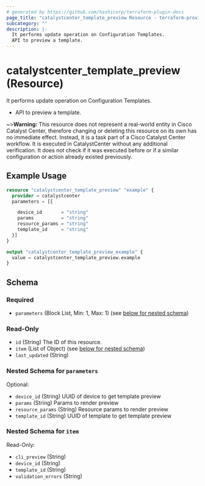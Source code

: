 ```yaml
---
# generated by https://github.com/hashicorp/terraform-plugin-docs
page_title: "catalystcenter_template_preview Resource - terraform-provider-catalystcenter"
subcategory: ""
description: |-
  It performs update operation on Configuration Templates.
  API to preview a template.
---
```


# catalystcenter_template_preview (Resource)

It performs update operation on Configuration Templates.

- API to preview a template.


~>**Warning:**
This resource does not represent a real-world entity in Cisco Catalyst Center, therefore changing or deleting this resource on its own has no immediate effect.
Instead, it is a task part of a Cisco Catalyst Center workflow. It is executed in CatalystCenter without any additional verification. It does not check if it was executed before or if a similar configuration or action already existed previously.

## Example Usage

```terraform
resource "catalystcenter_template_preview" "example" {
  provider = catalystcenter
  parameters = [{

    device_id       = "string"
    params          = "string"
    resource_params = "string"
    template_id     = "string"
  }]
}

output "catalystcenter_template_preview_example" {
  value = catalystcenter_template_preview.example
}
```

<!-- schema generated by tfplugindocs -->
## Schema

### Required

- `parameters` (Block List, Min: 1, Max: 1) (see [below for nested schema](#nestedblock--parameters))

### Read-Only

- `id` (String) The ID of this resource.
- `item` (List of Object) (see [below for nested schema](#nestedatt--item))
- `last_updated` (String)

<a id="nestedblock--parameters"></a>
### Nested Schema for `parameters`

Optional:

- `device_id` (String) UUID of device to get template preview
- `params` (String) Params to render preview
- `resource_params` (String) Resource params to render preview
- `template_id` (String) UUID of template to get template preview


<a id="nestedatt--item"></a>
### Nested Schema for `item`

Read-Only:

- `cli_preview` (String)
- `device_id` (String)
- `template_id` (String)
- `validation_errors` (String)
